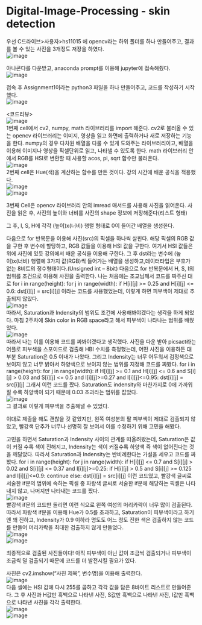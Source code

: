 # Digital-Image-Processing - skin detection

우선 C드라이브>사용자>hs11015 에 opencv라는 하위 폴더를 하나 만들어주고, 결과를 볼 수 있는 사진을 3개정도 저장을 하였다.
<br/>
![image](https://user-images.githubusercontent.com/79328858/171146345-db842691-5e67-4403-9d20-88ed220e42c7.png)
<br/>

아나콘다를 다운받고, anaconda prompt를 이용해 jupyter에 접속해줬다.
<br/>
![image](https://user-images.githubusercontent.com/79328858/171146360-9abbcf32-d8ad-48d6-b711-432d8c893441.png)
<br/>

접속 후 Assignment1이라는 python3 파일을 하나 만들어주고, 코드를 작성하기 시작했다.
<br/>
![image](https://user-images.githubusercontent.com/79328858/171146368-2058f55a-bb26-4159-a080-22b4cb39b76e.png)
<br/>

<코드리뷰>
<br/>
![image](https://user-images.githubusercontent.com/79328858/171146377-e382675e-cfb8-47af-811b-86453fea4ee8.png)
<br/>
1번째 cell에서 cv2, numpy, math 라이브러리를 import 해준다.
cv2로 불러올 수 있는 opencv 라이브러리는 이미지, 영상을 읽고 화면에 출력하거나 새로 저장하는 기능을 한다.
numpy의 경우 다차원 배열을 다룰 수 있게 도와주는 라이브러리이고, 배열을 이용해 이미지나 영상을 픽셀단위로 읽고, 나타낼 수 있도록 한다.
math 라이브러리 안에서 RGB를 HSI로 변환할 때 사용할 acos, pi, sqrt 함수만 불러온다.
<br/>
![image](https://user-images.githubusercontent.com/79328858/171146402-a9c5e1ff-8f1f-44a0-a635-1f7e0206d580.png)
<br/>
2번째 cell은 Hue(색)을 계산하는 함수를 만든 것이다. 강의 시간에 배운 공식을 적용했다.
<br/>
![image](https://user-images.githubusercontent.com/79328858/171146423-e2052f4a-615a-4677-a025-63a93d08863e.png)
<br/>
![image](https://user-images.githubusercontent.com/79328858/171146437-2eae279e-273e-4c6e-91b9-72232ff4f290.png)
<br/>

3번째 Cell은 opencv 라이브러리 안의 imread 매서드를 사용해 사진을 읽어온다.
사진을 읽은 후, 사진의 높이와 너비를 사진의 shape 정보에 저장해준다(리스트 형태)

그 후, I, S, H에 각각 (높이)x(너비) 행렬 형태로 0이 들어간 배열을 생성한다.

다음으로 for 반복문을 이용해 사진(src)의 픽셀을 하나씩 살핀다.
해당 픽셀의 RGB 값을 구한 후 변수에 할당하고, RGB 값들을 이용해 HSI 값을 구한다.
여기서 HSI 값들은 위에 사진에 있듯 강의에서 배운 공식을 이용해 구한다.
그 후 dst라는 변수에 (높이)x(너비) 행렬에 3가지 값(RGB)씩 들어가는 배열을 생성하고,데이터타입은 부호가 없는 8비트의 정수형태이다.(Unsigned int – 8bit)
다음으로 for 반복문에서 H, S, I의 범위를 조건으로 이용해 사진을 출력한다.
나는 처음에는 조교님께서 코드를 짜주신 대로
for i in range(height):
    for j in range(width):
        if H[i][j] >= 0.25 and H[i][j] <= 0.6:
            dst[i][j] = src[i][j]
이라는 코드를 사용했었는데, 이렇게 하면 피부색이 제대로 추출되지 않았다.
<br/>
![image](https://user-images.githubusercontent.com/79328858/171146472-0f43bb78-92bc-401e-ba43-0a365661c89a.png)
<br/>
따라서, Saturation과 Indensity의 범위도 조건에 사용해봐야겠다는 생각을 하게 되었다.
마침 2주차에 Skin color in RGB space라고 해서 피부색이 나타나는 범위를 배웠었다.
<br/>
![image](https://user-images.githubusercontent.com/79328858/171146487-d4f83682-c23b-4c0f-822a-bee030d7824c.png)
<br/>
따라서 나는 이를 이용해 코드를 짜봐야겠다고 생각했다.
사진을 다운 받아 picsact라는 어플로 피부색을 스포이드로 검출해 HBI 수치를 측정했는데, 어떤 사진을 이용하든 대부분 Saturation은 0.5 이내가 나왔다.
그리고 Indensity는 너무 어두워서 검정색으로 보이지 않고 너무 밝아서 하양색으로 보이지 않는 범위를 지정해 코드를 짜봤다.
for i in range(height):
    for j in range(width):
        if H[i][j] >= 0.1 and H[i][j] <= 0.6 and S[i][j] > 0.03 and S[i][j] <= 0.5 and I[i][j]>=0.27 and I[i][j]<=0.95:
            dst[i][j] = src[i][j]
그래서 이런 코드를 짰다. Saturation도 indensity와 마찬가지로 0에 가까워질 수록 하양색이 되기 때문에 0.03 초과라는 범위를 잡았다.
<br/>
![image](https://user-images.githubusercontent.com/79328858/171146528-3d10af99-4e20-4435-a25f-199f36317e1d.png)
<br/>
그 결과로 이렇게 피부색을 추출해낼 수 있었다.

이대로 제출을 해도 괜찮을 것 같았지만, 왼쪽 여성분의 팔 피부색이 제대로 검출되지 않았고, 빨강색 단추가 너무나 선명히 잘 보여서 이를 수정하기 위해 고민을 해봤다.

고민을 하면서 Saturation과 Indensity 사이의 관계를 떠올려봤는데, Saturation은 값이 커질 수록 색이 진해지고, Indensity는 색이 커질수록 하양색 즉 색이 없어진다는 것을 깨달았다.
따라서 Saturation과 Indensity는 반비례한다는 가설을 세우고 코드를 짜봤다.
for i in range(height):
    for j in range(width):
        if H[i][j] <= 0.7 and S[i][j] > 0.02 and S[i][j] <= 0.37 and I[i][j]>=0.25:
            if H[i][j] > 0.5 and S[i][j] >= 0.125 and I[i][j]<=0.9:
                continue
            else:
                dst[i][j] = src[i][j]
이런 코드였고, 빨강색 글씨로 서술한 if문의 범위에 속하는 픽셀 중 파랑색 글씨로 서술한 if문에 해당하는 픽셀은 나타내지 않고, 나머지만 나타내는 코드를 짰다.
<br/>
![image](https://user-images.githubusercontent.com/79328858/171146551-0473858a-a2fa-4c4b-8fed-8982d214d5a1.png)
<br/>
빨강색 if문의 코드만 돌리면 이런 식으로 왼쪽 여성의 머리카락이 너무 많이 검출된다.
따라서 파랑색 if문을 이용해 Hue가 0.5를 초과하고, Saturation이 피부색이라고 하기엔 꽤 진하고, Indensity가 0.9 이하라 명도도 어느 정도 진한 색은 검출하지 않는 코드를 만들어 머리카락을 최대한 검출하지 않게 만들었다.
<br/>
![image](https://user-images.githubusercontent.com/79328858/171146563-546535ce-dc0f-459f-b16f-7372f7ecdd21.png)
<br/>
![image](https://user-images.githubusercontent.com/79328858/171146569-1beae751-60e6-48ae-a646-099117612121.png)
<br/>

최종적으로 검출된 사진들이다! 아직 피부색이 아닌 값이 조금씩 검출되거나 피부색이 조금씩 덜 검출되기 때문에 코드를 더 발전시킬 필요가 있다.

사진은 cv2.imshow(“사진 제목”, 변수명)을 이용해 출력한다.
<br/>
![image](https://user-images.githubusercontent.com/79328858/171146584-19a512ea-f7a2-4aec-b2ef-b1a52e99628d.png)
<br/>
다음 셀에는 HSI 값에 다시 255를 곱하고 각각 값을 담은 8바이트 리스트로 만들어준다.
그 후 사진과 H값만 흑백으로 나타낸 사진, S값만 흑백으로 나타낸 사진, I값만 흑백으로 나타낸 사진을 각각 출력한다.
<br/>
![image](https://user-images.githubusercontent.com/79328858/171146594-6abc163b-7bc7-411b-bcdc-719dd22b787b.png)
<br/>
![image](https://user-images.githubusercontent.com/79328858/171146610-9cbbe206-3e3e-446e-8ead-67a211633bcc.png)
<br/>






